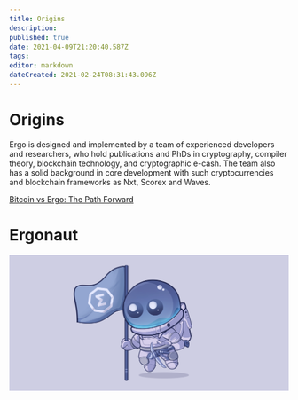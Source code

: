 ```yaml
---
title: Origins
description: 
published: true
date: 2021-04-09T21:20:40.587Z
tags: 
editor: markdown
dateCreated: 2021-02-24T08:31:43.096Z
---
```


# Origins
Ergo is designed and implemented by a team of experienced developers and researchers, who hold publications and PhDs in cryptography, compiler theory, blockchain technology, and cryptographic e-cash. The team also has a solid background in core development with such cryptocurrencies and blockchain frameworks as Nxt, Scorex and Waves.

[Bitcoin vs Ergo: The Path Forward](https://curiaregiscrypto.medium.com/bitcoin-vs-ergo-the-path-forward-66f3f868a68d)


# Ergonaut

![ergonaut-4k.png](/ergonaut-4k.png)